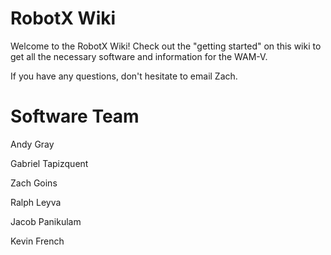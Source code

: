 # RobotX Wiki

Welcome to the RobotX Wiki! Check out the "getting started" on this wiki to get all the necessary software and information for the WAM-V.

If you have any questions, don't hesitate to email Zach.

# Software Team

Andy Gray

Gabriel Tapizquent

Zach Goins

Ralph Leyva

Jacob Panikulam

Kevin French